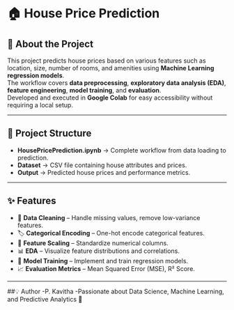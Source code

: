 # 🏠 House Price Prediction

## 📖 About the Project
This project predicts house prices based on various features such as location, size, number of rooms, and amenities using **Machine Learning regression models**.  
The workflow covers **data preprocessing**, **exploratory data analysis (EDA)**, **feature engineering**, **model training**, and **evaluation**.  
Developed and executed in **Google Colab** for easy accessibility without requiring a local setup.

---

## 📂 Project Structure
- **HousePricePrediction.ipynb** → Complete workflow from data loading to prediction.
- **Dataset** → CSV file containing house attributes and prices.
- **Output** → Predicted house prices and performance metrics.

---

## ✨ Features
- 🧹 **Data Cleaning** – Handle missing values, remove low-variance features.
- 🏷 **Categorical Encoding** – One-hot encode categorical features.
- 📏 **Feature Scaling** – Standardize numerical columns.
- 📊 **EDA** – Visualize feature distributions and correlations.
- 🤖 **Model Training** – Implement and train regression models.
- 📈 **Evaluation Metrics** – Mean Squared Error (MSE), R² Score.

---

##💡 Author
-P. Kavitha
-Passionate about Data Science, Machine Learning, and Predictive Analytics 🚀
